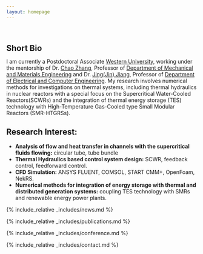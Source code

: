 ```yaml
---
layout: homepage
---
```


<h1 id="about-me"></h1>

<h2 style="margin: 60px 0px 10px;">Short Bio</h2>

I am currently a Postdoctoral Associate [Western University](https://www.uwo.ca/), working under the mentorship of Dr. [Chao Zhang](https://www.eng.uwo.ca/mechanical/faculty/zhang_c/), Professor of [Department of Mechanical and Materials Engineering](https://www.eng.uwo.ca/mechanical/) and Dr. [Jing(Jin) Jiang](https://www.eng.uwo.ca/electrical/faculty/jiang_j/), Professor of [Department of Electrical and Computer Engineering](https://www.eng.uwo.ca/electrical/). My research involves numerical methods for investigations on thermal systems, including thermal hydraulics in nuclear reactors with a special focus on the Supercritical Water-Cooled Reactors(SCWRs) and the integration of thermal energy storage (TES) technology with High-Temperature Gas-Cooled type Small Modular Reactors (SMR-HTGRSs).
## Research Interest:
- **Analysis of flow and heat transfer in channels with the supercritical fluids flowing:** circular tube, tube bundle
- **Thermal Hydraulics based control system design:** SCWR, feedback control, feedforward control.
- **CFD Simulation:** ANSYS FLUENT, COMSOL, START CMM+, OpenFoam, NekRS.
- **Numerical methods for integration of energy storage with thermal and distributed generation systems:** coupling TES technology with SMRs and renewable energy power plants.

{% include_relative _includes/news.md %}

{% include_relative _includes/publications.md %}

{% include_relative _includes/conference.md %}

{% include_relative _includes/contact.md %}
<!-- <strong style="color:#e74d3c; font-weight:600"><strong style="color:#e74d3c; font-weight:600">I am currently on the 2023-2024 academic job market, looking for faculty positions in CS, CSE, ECE, IEOR, etc., related to Artificial Intelligence, Computer Vision, and Machine Learning. Please feel free to contact me if you are interested. I am also happy to give talks on my research in related seminars.</strong></strong> -->


<!-- 
{% include_relative _includes/publications.md %}

{% include_relative _includes/teaching.md %}

{% include_relative _includes/talks.md %}

{% include_relative _includes/services.md %}


 -->
